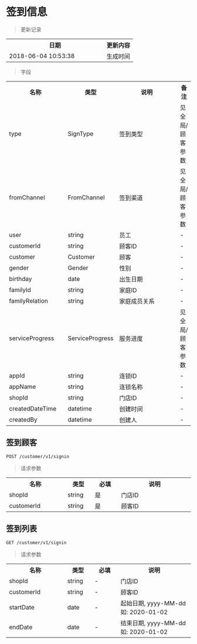 # 签到信息

> 更新记录

<table>
    <tr>
        <th style="width:250px;">日期</th>
        <th>更新内容</th>
    </tr>
    <tr>
        <td>2018-06-04 10:53:38</td>
        <td>生成时间</td>
    </tr>
</table>

> 字段

<table>
    <tr>
        <th style="width:150px;">名称</th>
        <th style="width:60px;">类型</th>
        <th style="width:200px;">说明</th>
        <th>备注</th>
    </tr>
    <tr>
        <td>type</td>
        <td>SignType</td>
        <td>签到类型</td>
        <td>见全局/顾客参数</td>
    </tr>
    <tr>
        <td>fromChannel</td>
        <td>FromChannel</td>
        <td>签到渠道</td>
        <td>见全局/顾客参数</td>
    </tr>
    <tr>
        <td>user</td>
        <td>string</td>
        <td>员工</td>
        <td>-</td>
    </tr>
    <tr>
        <td>customerId</td>
        <td>string</td>
        <td>顾客ID</td>
        <td>-</td>
    </tr>
    <tr>
        <td>customer</td>
        <td>Customer</td>
        <td>顾客</td>
        <td>-</td>
    </tr>
    <tr>
        <td>gender</td>
        <td>Gender</td>
        <td>性别</td>
        <td>-</td>
    </tr>
    <tr>
        <td>birthday</td>
        <td>date</td>
        <td>出生日期</td>
        <td>-</td>
    </tr>
    <tr>
        <td>familyId</td>
        <td>string</td>
        <td>家庭ID</td>
        <td>-</td>
    </tr>
    <tr>
        <td>familyRelation</td>
        <td>string</td>
        <td>家庭成员关系</td>
        <td>-</td>
    </tr>    
    <tr>
        <td>serviceProgress</td>
        <td>ServiceProgress</td>
        <td>服务进度</td>
        <td>见全局/顾客参数</td>
    </tr>
    <tr>
        <td>appId</td>
        <td>string</td>
        <td>连锁ID</td>
        <td>-</td>
    </tr>
    <tr>
        <td>appName</td>
        <td>string</td>
        <td>连锁名称</td>
        <td>-</td>
    </tr>
    <tr>
        <td>shopId</td>
        <td>string</td>
        <td>门店ID</td>
        <td>-</td>
    </tr>
    <tr>
        <td>createdDateTime</td>
        <td>datetime</td>
        <td>创建时间</td>
        <td>-</td>
    </tr>
    <tr>
        <td>createdBy</td>
        <td>datetime</td>
        <td>创建人</td>
        <td>-</td>
    </tr>
</table>

## 签到顾客

```
POST /customer/v1/signin
```

>请求参数
<table>
    <tr>
        <th style="width:150px;">名称</th>
        <th style="width:60px;">类型</th>
        <th style="width:60px;">必填</th>
        <th style="width:200px;">说明</th>
    </tr>
    <tr>
        <td>shopId</td>
        <td>string</td>
        <td>是</td>
        <td>门店ID</td>
    </tr>
    <tr>
        <td>customerId</td>
        <td>string</td>
        <td>是</td>
        <td>顾客ID</td>
    </tr>
</table>

## 签到列表

```
GET /customer/v1/signin
```

>请求参数

<table>
    <tr>
        <th style="width:150px;">名称</th>
        <th style="width:60px;">类型</th>
        <th style="width:60px;">必填</th>
        <th style="width:200px;">说明</th>
    </tr>
    <tr>
        <td>shopId</td>
        <td>string</td>
        <td>-</td>
        <td>门店ID</td>
    </tr>
    <tr>
        <td>customerId</td>
        <td>string</td>
        <td>-</td>
        <td>顾客ID</td>
    </tr>
    <tr>
        <td>startDate</td>
        <td>date</td>
        <td>-</td>
        <td>起始日期, yyyy-MM-dd 如: 2020-01-02</td>
    </tr>
    <tr>
        <td>endDate</td>
        <td>date</td>
        <td>-</td>
        <td>结束日期, yyyy-MM-dd 如: 2020-01-02</td>
    </tr>
</table>